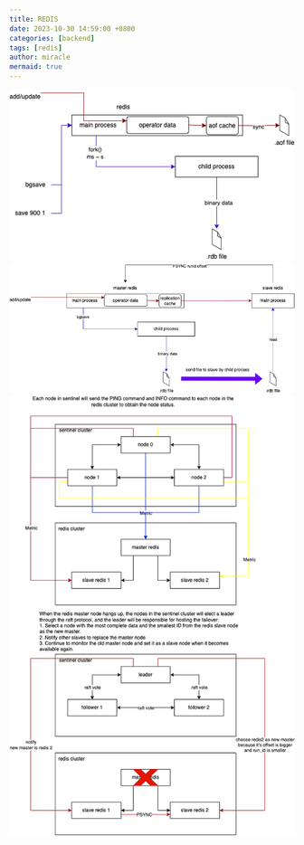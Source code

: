 ```yaml
---
title: REDIS
date: 2023-10-30 14:59:00 +0800
categories: [backend]
tags: [redis]
author: miracle
mermaid: true
---
```

![redis-rdb](/assets/img/redis/redis-持久化.drawio.png)
![redis-sync](/assets/img/redis/redis-主从同步.drawio.png)
![redis-sentinel](/assets/img/redis/redis-哨兵模式.drawio.png)
